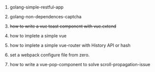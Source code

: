 1. golang-simple-restful-app

1. golang-non-dependences-captcha 

1. <del>how to write a vue toast component with vue.extend</del>

1. how to implete a simple vue

1. how to implete a simple vue-router with History API or hash

1. set a webpack configure file from zero.

1. how to write a vue-pop-component to solve scroll-propagation-issue
